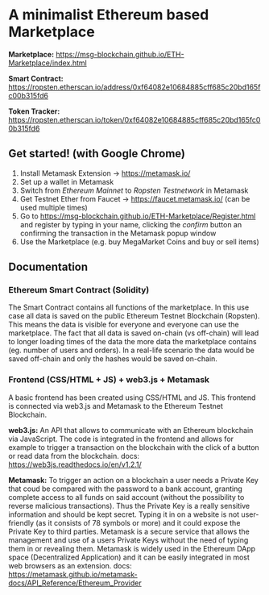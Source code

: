 # A minimalist Ethereum based Marketplace

**Marketplace:** https://msg-blockchain.github.io/ETH-Marketplace/index.html

**Smart Contract:** https://ropsten.etherscan.io/address/0xf64082e10684885cff685c20bd165fc00b315fd6

**Token Tracker:** https://ropsten.etherscan.io/token/0xf64082e10684885cff685c20bd165fc00b315fd6

## Get started! (with Google Chrome)

1. Install Metamask Extension -> https://metamask.io/
2. Set up a wallet in Metamask
3. Switch from *Ethereum Mainnet* to *Ropsten Testnetwork* in Metamask
4. Get Testnet Ether from Faucet -> https://faucet.metamask.io/ (can be used multiple times)
5. Go to https://msg-blockchain.github.io/ETH-Marketplace/Register.html and register by typing in your name, clicking the *confirm* button an confirming the transaction in the Metamask popup window
6. Use the Marketplace (e.g. buy MegaMarket Coins and buy or sell items)

## Documentation

### Ethereum Smart Contract (Solidity)

The Smart Contract contains all functions of the marketplace. In this use case all data is saved on the public Ethereum Testnet Blockchain (Ropsten). This means the data is visible for everyone and everyone can use the marketplace. The fact that all data is saved on-chain (vs off-chain) will lead to longer loading times of the data the more data the marketplace contains (eg. number of users and orders). In a real-life scenario the data would be saved off-chain and only the hashes would be saved on-chain.

### Frontend (CSS/HTML + JS) + web3.js + Metamask

A basic frontend has been created using CSS/HTML and JS. This frontend is connected via web3.js and Metamask to the Ethereum Testnet Blockchain.

**web3.js:** An API that allows to communicate with an Ethereum blockchain via JavaScript. The code is integrated in the frontend and allows for example to trigger a transaction on the blockchain with the click of a button or read data from the blockchain.
docs: https://web3js.readthedocs.io/en/v1.2.1/

**Metamask:** To trigger an action on a blockchain a user needs a Private Key that coud be compared with the password to a bank account, granting complete access to all funds on said account (without the possibility to reverse malicious transactions). Thus the Private Key is a really sensitive information and should be kept secret. Typing it in on a website is not user-friendly (as it consists of 78 symbols or more) and it could expose the Private Key to third parties. Metamask is a secure service that allows the management and use of a users Private Keys without the need of typing them in or revealing them. Metamask is widely used in the Ethereum DApp space (Decentralized Application) and it can be easily integrated in most web browsers as an extension.
docs: https://metamask.github.io/metamask-docs/API_Reference/Ethereum_Provider
